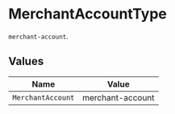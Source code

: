 # MerchantAccountType

`merchant-account`.


## Values

| Name              | Value             |
| ----------------- | ----------------- |
| `MerchantAccount` | merchant-account  |